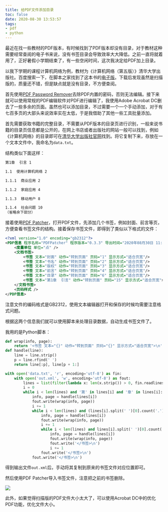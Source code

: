 ```yaml
---
title: 给PDF文件添加目录
toc: false
date: 2020-08-30 13:53:57
tags:
- pdf
- python
---
```


最近在找一些教材的PDF版本，有时候找到了PDF版本却没有目录，对于教材这种需要经常查阅的电子书来说，没有书签目录会导致效率大大降低。之前一直将就着用了，正好暑假小学期结束了，有一些空闲时间，这次我决定给PDF加上目录。
<!-- more -->
以我下学期的课程计算机网络为例，教材为《计算机网络（第五版）》清华大学出版社。百度搜索一下，在脚本之家找到了这本书的[电子版](https://pan.baidu.com/share/link?shareid=383287&uk=2769186556)。下载后发现虽然是扫描版的，质量还不错，但是缺点就是没有目录，不方便查阅。

首先使用[PDF Password Remover](http://dl-t1.wmzhe.com/34/34694/PDFPasswordr7.01.zip)去除PDF内置的密码，否则无法编辑。接下来就可以使用常规的PDF编辑软件对PDF进行编辑了，我使用Adobe Acrobat DC删去了一些多余的页面。虽然也可以添加目录，不过需要一个一个手动添加，对于有七百多页的大部头来说效率实在太低，于是我借助了其他一些工具批量添加。

首先需要获取书籍的完整目录，不需要从PDF版本的目录页进行识别，一般来说书籍的目录页信息都是公开的，在网上书店或者出版社的网站一般可以找到，例如《计算机网络》的目录即可在[清华大学出版社官网](http://www.tup.tsinghua.edu.cn/booksCenter/bookcatalog.html?id=03661501)找到。将它复制下来，存放在一个文本文件中，我命名为`data.txt`。

结构类似下面这样：

```txt
第1章  引言 1

1.1  使用计算机网络 2

1.1.1  商业应用 2

1.1.2  家庭应用 4

1.1.3  移动用户 8

1.1.4  社会问题 10
（省略余下部分）
```

接着使用[PDF Patcher](https://306t.com/dir/12751606-24910846-a73f67)，打开PDF文件，先添加几个书签，例如封面、前言等页，方便查看书签文件的结构。接着保存书签文件，即得到了类似以下格式的文件：

```xml
<?xml version="1.0" encoding="gb2312"?>
<PDF信息 程序名称="PDFPatcher" 程序版本="0.3.3" 导出时间="2020年08月30日 11:33:38" PDF文件位置="C:\Output\[计算机网络（第5版）].（美）特南鲍姆.扫描版_Password_Removed.pdf">
	<度量单位 单位="点" />
	<文档书签>
		<书签 文本="封面" 动作="转到页面" 页码="1" 显示方式="适合页宽"/>
		<书签 文本="书名" 动作="转到页面" 页码="2" 显示方式="适合页宽"/>
		<书签 文本="版权" 动作="转到页面" 页码="3" 显示方式="适合页宽"/>
		<书签 文本="前言" 动作="转到页面" 页码="4" 显示方式="适合页宽"/>
		<书签 文本="目录" 动作="转到页面" 页码="6" 显示方式="适合页宽"/>
		<书签 文本="第1章  引言" 动作="转到页面" 页码="15" 显示方式="适合页宽">
	</文档书签>
	<页码样式 />
</PDF信息>
```

注意文件的编码格式是GB2312，使用文本编辑器打开和保存的时候均需要注意格式问题。

根据这两个信息我们就可以使用脚本来处理目录数据，自动生成书签文件了。

我用的是Python脚本：

```py
def wrap(info, page):
    return '<书签 文本="{}" 动作="转到页面" 页码="{}" 显示方式="适合页宽">\n'.format(info, int(page)+14)
def handle(line):
    line = line.strip()
    p = line.rfind(' ')
    return line[:p], line[p + 1:]

with open('data.txt', 'r', encoding='utf-8') as fin:
    with open('out.xml', 'w', encoding='utf-8') as fout:
        lines = list(filter(lambda x: len(x.strip()) > 0, fin.readlines()))
        i = 0
        while i < len(lines) and '第' in lines[i] and '章' in lines[i]:
            info, page = handle(lines[i])
            fout.write(wrap(info, page))
            i += 1
            while i < len(lines) and (lines[i].split(' ')[0].count('.') == 1 or '习题' in lines[i]):
                info, page = handle(lines[i])
                fout.write(wrap(info, page))
                i += 1
                while i < len(lines) and lines[i].split(' ')[0].count('.') == 2:
                    info, page = handle(lines[i])
                    fout.write(wrap(info, page))
                    fout.write('</书签>\n')
                    i += 1
                fout.write('</书签>\n')
            fout.write('</书签>\n')

```

得到输出文件`out.xml`后，手动将其复制到原来的书签文件对应位置即可。

然后使用PDF Patcher导入书签文件，注意把之前的书签删除。

![](/images/20200830134726729_9844.png)



此外，如果觉得扫描版的PDF文件大小太大了，可以使用Acrobat DC中的优化PDF功能，优化文件大小。